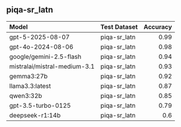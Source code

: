 ## piqa-sr_latn

| Model                        | Test Dataset   |   Accuracy |
|:-----------------------------|:---------------|-----------:|
| gpt-5-2025-08-07             | piqa-sr_latn   |       0.99 |
| gpt-4o-2024-08-06            | piqa-sr_latn   |       0.98 |
| google/gemini-2.5-flash      | piqa-sr_latn   |       0.94 |
| mistralai/mistral-medium-3.1 | piqa-sr_latn   |       0.93 |
| gemma3:27b                   | piqa-sr_latn   |       0.92 |
| llama3.3:latest              | piqa-sr_latn   |       0.87 |
| qwen3:32b                    | piqa-sr_latn   |       0.85 |
| gpt-3.5-turbo-0125           | piqa-sr_latn   |       0.79 |
| deepseek-r1:14b              | piqa-sr_latn   |       0.6  |